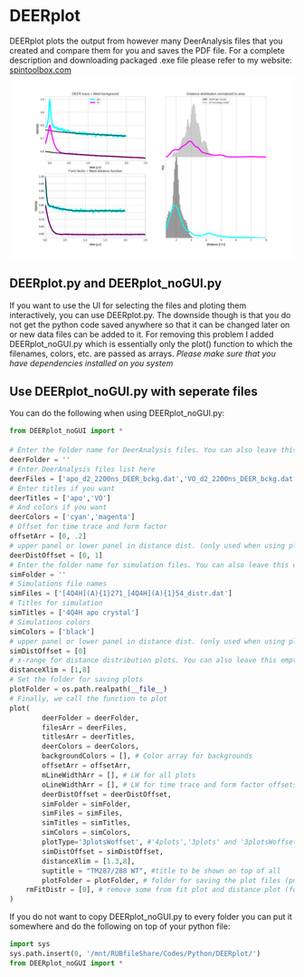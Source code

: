 # DEERplot
DEERplot plots the output from however many DeerAnalysis files that you created and compare them for you and saves the PDF file. For a complete description and downloading packaged .exe file please refer to my website: <a href="http://www.spintoolbox.com/en/offline-tools/deer-plot/">spintoolbox.com</a>
![Sample output](https://raw.githubusercontent.com/haditim/DEERplot/master/Sample_output.png)
## DEERplot.py and DEERplot_noGUI.py
If you want to use the UI for selecting the files and ploting them interactively, you can use DEERplot.py. The downside though is that you do not get the python code saved anywhere so that it can be changed later on or new data files can be added to it. For removing this problem I added DEERplot_noGUI.py which is essentially only the plot() function to which the filenames, colors, etc. are passed as arrays.
*Please make sure that you have dependencies installed on you system*

## Use DEERplot_noGUI.py with seperate files
You can do the following when using DEERplot_noGUI.py:
```python
from DEERplot_noGUI import *

# Enter the folder name for DeerAnalysis files. You can also leave this empty and add folder to file names
deerFolder = ''
# Enter DeerAnalysis files list here
deerFiles = ['apo_d2_2200ns_DEER_bckg.dat','VO_d2_2200ns_DEER_bckg.dat']
# Enter titles if you want
deerTitles = ['apo','VO']
# And colors if you want
deerColors = ['cyan','magenta']
# Offset for time trace and form factor
offsetArr = [0, .2]
# upper panel or lower panel in distance dist. (only used when using plotType='3plotsWoffset')
deerDistOffset = [0, 1]
# Enter the folder name for simulation files. You can also leave this empty and add folder to file names
simFolder = ''
# Simulations file names
simFiles = ['[4Q4H](A){1}271_[4Q4H](A){1}54_distr.dat']
# Titles for simulation
simTitles = ['4Q4H apo crystal']
# Simulations colors
simColors = ['black']
# upper panel or lower panel in distance dist. (only used when using plotType='3plotsWoffset')
simDistOffset = [0]
# x-range for distance distribution plots. You can also leave this empty
distanceXlim = [1,8]
# Set the folder for saving plots
plotFolder = os.path.realpath(__file__)
# Finally, we call the function to plot
plot(
        deerFolder = deerFolder,
        filesArr = deerFiles,
        titlesArr = deerTitles,
        deerColors = deerColors,
        backgroundColors = [], # Color array for backgrounds 
        offsetArr = offsetArr,
        mLineWidthArr = [], # LW for all plots
        oLineWidthArr = [], # LW for time trace and form factor offsets
        deerDistOffset = deerDistOffset,
        simFolder = simFolder,
        simFiles = simFiles,
        simTitles = simTitles,
        simColors = simColors,
        plotType='3plotsWoffset', #'4plots','3plots' and '3plotsWoffset'
        simDistOffset = simDistOffset,
        distanceXlim = [1.3,8],
        suptitle = "TM287/288 WT", #title to be shown on top of all
        plotFolder = plotFolder, # folder for saving the plot files (png, pdf and eps)
	rmFitDistr = [0], # remove some from fit plot and distance plot (for when you do not have a signal but want to she the primary)
)
```
If you do not want to copy DEERplot_noGUI.py to every folder you can put it somewhere and do the following on top of your python file:
``` python
import sys
sys.path.insert(0, '/mnt/RUBfileShare/Codes/Python/DEERplot/')
from DEERplot_noGUI import *
```

